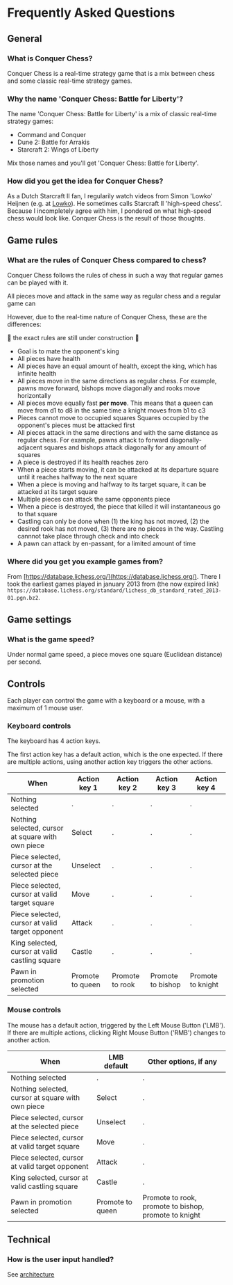 # Frequently Asked Questions

## General

### What is Conquer Chess?

Conquer Chess is a real-time strategy game
that is a mix between chess and some classic real-time strategy games.

### Why the name 'Conquer Chess: Battle for Liberty'?

The name 'Conquer Chess: Battle for Liberty' is a mix 
of classic real-time strategy games:

 * Command and Conquer
 * Dune 2: Battle for Arrakis
 * Starcraft 2: Wings of Liberty

Mix those names and you'll get 'Conquer Chess: Battle for Liberty'.

### How did you get the idea for Conquer Chess?

As a Dutch Starcraft II fan, I regularily watch videos
from Simon 'Lowko' Heijnen (e.g. at [Lowko](https://lowko.tv/)).
He sometimes calls Starcraft II 'high-speed chess'.
Because I incompletely agree with him,
I pondered on what high-speed chess would look like.
Conquer Chess is the result of those thoughts.

## Game rules

### What are the rules of Conquer Chess compared to chess?

Conquer Chess follows the rules of chess
in such a way that regular games can be played with it.

All pieces move and attack in the same way as regular chess
and a regular game can 

However, due to the real-time nature of Conquer Chess, 
these are the differences:

:construction: the exact rules are still under construction :construction:

 * Goal is to mate the opponent's king
 * All pieces have health
 * All pieces have an equal amount of health, except the king, which has
   infinite health
 * All pieces move in the same directions as regular chess.
   For example, pawns move forward, bishops move diagonally and rooks move horizontally
 * All pieces move equally fast **per move**.
   This means that a queen can move from d1 to d8 
   in the same time a knight moves from b1 to c3
 * Pieces cannot move to occupied squares
   Squares occupied by the opponent's pieces must be attacked first
 * All pieces attack in the same directions and with the same distance as regular chess.
   For example, pawns attack to forward diagonally-adjacent squares
   and bishops attack diagonally for any amount of squares
 * A piece is destroyed if its health reaches zero
 * When a piece starts moving, it can be attacked at its departure square
   until it reaches halfway to the next square
 * When a piece is moving and halfway to its target square, 
   it can be attacked at its target square
 * Multiple pieces can attack the same opponents piece
 * When a piece is destroyed, 
   the piece that killed it will instantaneous go to that square
 * Castling can only be done when (1) the king has not moved,
   (2) the desired rook has not moved, (3) there are no pieces
   in the way. Castling cannnot take place through check and into check
 * A pawn can attack by en-passant, for a limited amount of time

### Where did you get you example games from?

From [https://database.lichess.org/](https://database.lichess.org/).
There I took the earliest games played in january 2013
from (the now expired link) `https://database.lichess.org/standard/lichess_db_standard_rated_2013-01.pgn.bz2`.

## Game settings

### What is the game speed?

Under normal game speed, a piece moves one square (Euclidean distance)
per second.

## Controls

Each player can control the game with a keyboard or a mouse,
with a maximum of 1 mouse user.

### Keyboard controls

The keyboard has 4 action keys.

The first action key has a default action, which is the one expected.
If there are multiple actions, using another action key triggers the other actions.

When                                              |Action key 1    |Action key 2   |Action key 3     |Action key 4
--------------------------------------------------|----------------|---------------|-----------------|-----------------
Nothing selected                                  |.               |.              |.                |.
Nothing selected, cursor at square with own piece |Select          |.              |.                |.
Piece selected, cursor at the selected piece      |Unselect        |.              |.                |.
Piece selected, cursor at valid target square     |Move            |.              |.                |.
Piece selected, cursor at valid target opponent   |Attack          |.              |.                |.
King selected, cursor at valid castling square    |Castle          |.              |.                |.
Pawn in promotion selected                        |Promote to queen|Promote to rook|Promote to bishop|Promote to knight


### Mouse controls

The mouse has a default action, triggered by the Left Mouse Button ('LMB').
If there are multiple actions, clicking Right Mouse Button ('RMB')
changes to another action.

When                                              |LMB default     |Other options, if any
--------------------------------------------------|----------------|-----------------------------------------------------
Nothing selected                                  |.               |.
Nothing selected, cursor at square with own piece |Select          |.
Piece selected, cursor at the selected piece      |Unselect        |.
Piece selected, cursor at valid target square     |Move            |.
Piece selected, cursor at valid target opponent   |Attack          |.
King selected, cursor at valid castling square    |Castle          |.
Pawn in promotion selected                        |Promote to queen|Promote to rook, promote to bishop, promote to knight

## Technical

### How is the user input handled?

See [architecture](architecture.md)

